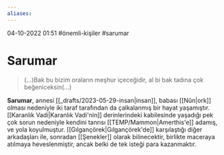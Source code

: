 ```yaml
---
aliases:
---
```

04-10-2022 01:51
#önemli-kişiler #sarumar
# Sarumar
> (...)Bak bu bizim oraların meşhur içeceğidir, al bi bak tadına çok beğeniceksin(...)

**Sarumar**, annesi [[_drafts/2023-05-29-insan|insan]], babası [[Nûn|ork]] olması nedeniyle iki taraf tarafından da çalkalanmış bir hayat yaşamıştır. [[Karanlık Vadi|Karanlık Vadi'nin]] derinlerindeki kabilesinde yaşadığı pek çok sorun nedeniyle kendini tanrısı [[TEMP/Mammon|Amerthis'e]] adamış, ve yola koyulmuştur. [[Gılgançörek|Gılgançörek'de]] karşılaştığı diğer arkadaşları ile, sonradan [[Şenekler]] olarak bilinecektir, birlikte maceraya atılmaya heveslenmiştir, ancak belki de tek isteği para kazanmaktır.